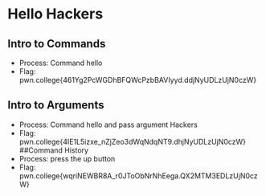 # Hello Hackers
## Intro to Commands
- Process: Command hello
- Flag: pwn.college{461Yg2PcWGDhBFQWcPzbBAVIyyd.ddjNyUDLzUjN0czW}
## Intro to Arguments
- Process: Command hello and pass argument Hackers
- Flag: pwn.college{4IE1L5izxe_nZjZeo3dWqNdqNT9.dhjNyUDLzUjN0czW}
##Command History
- Process: press the up button
- Flag: pwn.college{wqriNEWBR8A_r0JToObNrNhEega.QX2MTM3EDLzUjN0czW}

